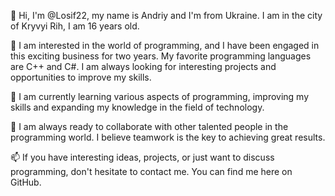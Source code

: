 👋 Hi, I'm @Losif22, my name is Andriy and I'm from Ukraine. I am in the city of Kryvyi Rih, I am 16 years old.

👀 I am interested in the world of programming, and I have been engaged in this exciting business for two years. My favorite programming languages are C++ and C#. I am always looking for interesting projects and opportunities to improve my skills.

🌱 I am currently learning various aspects of programming, improving my skills and expanding my knowledge in the field of technology.

💞️ I am always ready to collaborate with other talented people in the programming world. I believe teamwork is the key to achieving great results.

📫 If you have interesting ideas, projects, or just want to discuss programming, don't hesitate to contact me. You can find me here on GitHub.

<!---
Losif22/Losif22 is a ✨ special ✨ repository because its `README.md` (this file) appears on your GitHub profile.
You can click the Preview link to take a look at your changes.
--->
